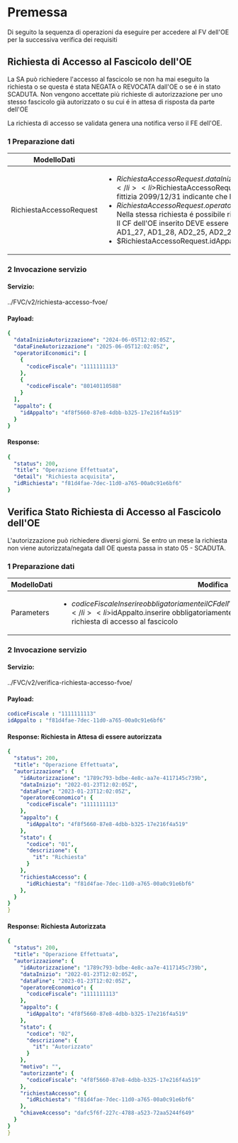 # Premessa

Di seguito la sequenza di operazioni da eseguire per accedere al FV dell'OE per la successiva verifica dei requisiti  

## Richiesta di Accesso al Fascicolo dell'OE

La SA può richiedere l'accesso al fascicolo se non ha mai eseguito la richiesta o se questa é stata NEGATA o REVOCATA dall'OE o se é in stato SCADUTA.
Non vengono accettate più richieste di autorizzazione per uno stesso fascicolo già autorizzato o su cui é in attesa di risposta da parte dell'OE 

La richiesta di accesso se validata genera una notifica verso il FE dell'OE. 

### 1 Preparazione dati 
| ModelloDati | Modifica |
| ---------- | ---------- |
| RichiestaAccessoRequest | <ul><li> $RichiestaAccessoRequest.dataInizioAutorizzazione inserire obbligatoriamente la data inizio di validita dell'autorizzazione. il Valore deve essere maggiore o uguale alla data odierna</li> <li>$RichiestaAccessoRequest.dataFineAutorizzazione. Inserire facoltativamente la data fine di validità. In caso di mancata valorizzazione si assume una data fittizia 2099/12/31 indicante che la richiesta di accesso non ha scadenza</li> <li> $RichiestaAccessoRequest.operatoriEconomici.$AnagraficaOEType.codiceFiscale. Inserire obbligatoriamente almeno un CF dell'OE di cui si richiede l'accesso al Fascicolo. <br> Nella stessa richiesta é possibile richiedere l'accesso verso più OE per lo stesso appalto.<br> Il CF dell'OE inserito DEVE essere precedentemente inviato come Partecipante/Aggiudicatario in una delle scheda di indizione (S1, S2, S4, RSU1, AD1_25, AD1_26, AD1_27, AD1_28, AD2_25, AD2_26, AD2_27, AD2_28, AD2_29, AD3, AD4 e AD5 )</li><li> $RichiestaAccessoRequest.idAppalto inserire obbligatoriamente l'idAppalto su cui si vuole eseguire la verifica della documentazione dell'OE</li></ul>|

### 2 Invocazione servizio 
#### Servizio:
../FVC/v2/richiesta-accesso-fvoe/
#### Payload:
```yaml
{
  "dataInizioAutorizzazione": "2024-06-05T12:02:05Z",
  "dataFineAutorizzazione": "2025-06-05T12:02:05Z",
  "operatoriEconomici": [
    {
      "codiceFiscale": "1111111113"
    },
    {
      "codiceFiscale": "80140110588"
    }
  ],
  "appalto": {
    "idAppalto": "4f8f5660-87e8-4dbb-b325-17e216f4a519"
  }
}
```
#### Response:
```yaml
{
  "status": 200,
  "title": "Operazione Effettuata",
  "detail": "Richiesta acquisita",
  "idRichiesta": "f81d4fae-7dec-11d0-a765-00a0c91e6bf6"
}
```
## Verifica Stato Richiesta di Accesso al Fascicolo dell'OE
L'autorizzazione può richiedere diversi giorni. Se entro un mese la richiesta non viene autorizzata/negata dall OE questa passa in stato 05 - SCADUTA. 
### 1 Preparazione dati 
| ModelloDati | Modifica |
| ---------- | ---------- |
| Parameters | <ul><li> $codiceFiscale  Inserire obbligatoriamente il CF dell'OE di cui si é richiesto l'accesso al Fascicolo</li> <li>$idAppalto.inserire obbligatoriamente l'idAppalto di cui si é eseguita la richiesta di accesso al fascicolo </li> </ul>|

### 2 Invocazione servizio 
#### Servizio:
../FVC/v2/verifica-richiesta-accesso-fvoe/
#### Payload:
```yaml
codiceFiscale : "1111111113"
idAppalto : "f81d4fae-7dec-11d0-a765-00a0c91e6bf6"
```
#### Response: Richiesta in Attesa di essere autorizzata
```yaml
{
  "status": 200,
  "title": "Operazione Effettuata",
  "autorizzazione": {
    "idAutorizzazione": "1789c793-bdbe-4e8c-aa7e-4117145c739b",
    "dataInizio": "2022-01-23T12:02:05Z",
    "dataFine": "2023-01-23T12:02:05Z",
    "operatoreEconomico": {
      "codiceFiscale": "1111111113"
    },
    "appalto": {
      "idAppalto": "4f8f5660-87e8-4dbb-b325-17e216f4a519"
    },
    "stato": {
      "codice": "01",
      "descrizione": {
        "it": "Richiesta"
      }
    },
    "richiestaAccesso": {
      "idRichiesta": "f81d4fae-7dec-11d0-a765-00a0c91e6bf6"
    },
  }
}
}
```

#### Response: Richiesta Autorizzata
```yaml
{
  "status": 200,
  "title": "Operazione Effettuata",
  "autorizzazione": {
    "idAutorizzazione": "1789c793-bdbe-4e8c-aa7e-4117145c739b",
    "dataInizio": "2022-01-23T12:02:05Z",
    "dataFine": "2023-01-23T12:02:05Z",
    "operatoreEconomico": {
      "codiceFiscale": "1111111113"
    },
    "appalto": {
      "idAppalto": "4f8f5660-87e8-4dbb-b325-17e216f4a519"
    },
    "stato": {
      "codice": "02",
      "descrizione": {
        "it": "Autorizzato"
      }
    },
    "motivo": "",
    "autorizzante": {
      "codiceFiscale": "4f8f5660-87e8-4dbb-b325-17e216f4a519"
    },
    "richiestaAccesso": {
      "idRichiesta": "f81d4fae-7dec-11d0-a765-00a0c91e6bf6"
    },
    "chiaveAccesso": "dafc5f6f-227c-4788-a523-72aa5244f649"
  }
}
}
```
